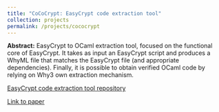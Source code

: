 ```yaml
---
title: "CoCoCrypt: EasyCrypt code extraction tool"
collection: projects
permalink: /projects/cococrypt
---
```

**Abstract:** EasyCrypt to OCaml extraction tool, focused on the functional core of EasyCrypt. It takes as input an EasyCrypt script and produces a WhyML file that matches the EasyCrypt file (and appropriate dependencies). Finally, it is possible to obtain verified OCaml code by relying on Why3 own extraction mechanism.

[EasyCrypt code extraction tool repository](https://github.com/SRI-CSL/cococrypt)

[Link to paper](https://vm2p.github.io/publication/2019-11-13-paper-ccs19)